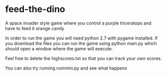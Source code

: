 # feed-the-dino
A space invader style game where you control a purple triceratops and have to feed it orange candy

In order to run the game you will need python 2.7 with pygame installed.
If you download the files you can run the game using 
        python main.py
which should open a window where the game will execute.

Feel free to delete the highscores.txt so that you can track your own scores.


You can also try running nommin.py and see what happens
